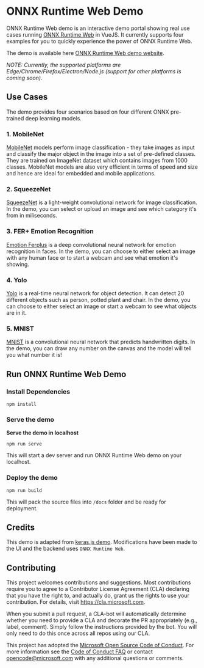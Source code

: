 # ONNX Runtime Web Demo

ONNX Runtime Web demo is an interactive demo portal showing real use cases running [ONNX Runtime Web](https://github.com/microsoft/onnxruntime/tree/master/js/web#readme) in VueJS. It currently supports four examples for you to quickly experience the power of ONNX Runtime Web.

The demo is available here [ONNX Runtime Web demo website](https://microsoft.github.io/onnxruntime-web-demo/).

_NOTE: Currently, the supported platforms are Edge/Chrome/Firefox/Electron/Node.js (support for other platforms is coming soon)._

## Use Cases

The demo provides four scenarios based on four different ONNX pre-trained deep learning models.

### 1. MobileNet

[MobileNet](https://github.com/onnx/models/tree/master/vision/classification/mobilenet) models perform image classification - they take images as input and classify the major object in the image into a set of pre-defined classes. They are trained on ImageNet dataset which contains images from 1000 classes. MobileNet models are also very efficient in terms of speed and size and hence are ideal for embedded and mobile applications.

### 2. SqueezeNet

[SqueezeNet](https://github.com/onnx/models/tree/master/vision/classification/squeezenet) is a light-weight convolutional network for image classification. In the demo, you can select or upload an image and see which category it's from in miliseconds.

### 3. FER+ Emotion Recognition

[Emotion Ferplus](https://github.com/onnx/models/tree/master/vision/body_analysis/emotion_ferplus)
is a deep convolutional neural network for emotion recognition in faces. In the demo, you can choose to either select an image with any human face or to start a webcam and see what emotion it's showing.

### 4. Yolo

[Yolo](https://github.com/onnx/models/tree/master/vision/object_detection_segmentation/tiny-yolov2) is a real-time neural network for object detection. It can detect 20 different objects such as person, potted plant and chair. In the demo, you can choose to either select an image or start a webcam to see what objects are in it.

### 5. MNIST

[MNIST](https://github.com/onnx/models/tree/master/vision/classification/mnist) is a convolutional neural network that predicts handwritten digits. In the demo, you can draw any number on the canvas and the model will tell you what number it is!

## Run ONNX Runtime Web Demo

### Install Dependencies

```
npm install
```

### Serve the demo

**Serve the demo in localhost**

```
npm run serve
```

This will start a dev server and run ONNX Runtime Web demo on your localhost.

### Deploy the demo

```
npm run build
```

This will pack the source files into `/docs` folder and be ready for deployment.

## Credits

This demo is adapted from [keras.js demo](https://github.com/transcranial/keras-js). Modifications have been made to the UI and the backend uses `ONNX Runtime Web`.

## Contributing

This project welcomes contributions and suggestions. Most contributions require you to agree to a
Contributor License Agreement (CLA) declaring that you have the right to, and actually do, grant us
the rights to use your contribution. For details, visit https://cla.microsoft.com.

When you submit a pull request, a CLA-bot will automatically determine whether you need to provide
a CLA and decorate the PR appropriately (e.g., label, comment). Simply follow the instructions
provided by the bot. You will only need to do this once across all repos using our CLA.

This project has adopted the [Microsoft Open Source Code of Conduct](https://opensource.microsoft.com/codeofconduct/).
For more information see the [Code of Conduct FAQ](https://opensource.microsoft.com/codeofconduct/faq/) or
contact [opencode@microsoft.com](mailto:opencode@microsoft.com) with any additional questions or comments.
